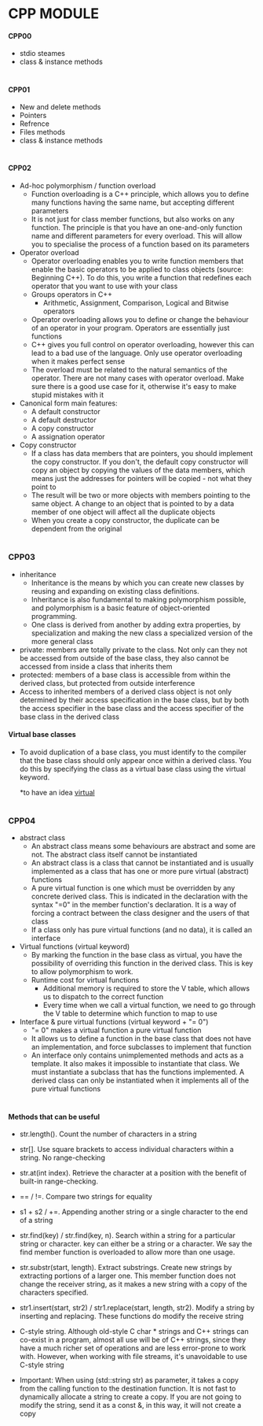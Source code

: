 # CPP MODULE

#### CPP00
* stdio steames
* class & instance methods
#
#### CPP01
* New and delete methods
* Pointers
* Refrence
* Files methods
* class & instance methods
#
#### CPP02
* Ad-hoc polymorphism / function overload
    * Function overloading is a C++ principle, which allows you to define many functions having the same name, but accepting different parameters
    * It is not just for class member functions, but also works on any function. The principle is that you have an one-and-only function name and different parameters for every overload. This will allow you to specialise the process of a function based on its parameters
* Operator overload
    * Operator overloading enables you to write function members that enable the basic operators to be applied to class objects (source: Beginning C++). To do this, you write a function that redefines each operator that you want to use with your class
    * Groups operators in C++
        * Arithmetic, Assignment, Comparison, Logical and Bitwise operators
    * Operator overloading allows you to define or change the behaviour of an operator in your program. Operators are essentially just functions
    * C++ gives you full control on operator overloading, however this can lead to a bad use of the language. Only use operator overloading when it makes perfect sense
    * The overload must be related to the natural semantics of the operator. There are not many cases with operator overload. Make sure there is a good use case for it, otherwise it's easy to make stupid mistakes with it
* Canonical form main features:
    * A default constructor
    * A default destructor
    * A copy constructor
    * A assignation operator
* Copy constructor
    * If a class has data members that are pointers, you should implement the copy constructor. If you don't, the default copy constructor will copy an object by copying the values of the data members, which means just the addresses for pointers will be copied - not what they point to
    * The result will be two or more objects with members pointing to the same object. A change to an object that is pointed to by a data member of one object will affect all the duplicate objects
    * When you create a copy constructor, the duplicate can be dependent from the original
#
### CPP03
* inheritance
    * Inheritance is the means by which you can create new classes by reusing and expanding on existing class definitions.
    * Inheritance is also fundamental to making polymorphism possible, and polymorphism is a basic feature of object-oriented programming.
    * One class is derived from another by adding extra properties, by specialization and making the new class a specialized version of the more general class
* private: members are totally private to the class. Not only can they not be accessed from outside of the base class, they also cannot be accessed from inside a class that inherits them
* protected: members of a base class is accessible from within the derived class, but protected from outside interference
* Access  to inherited members of a derived class object is not only determined by their access specification in the base class, but by both the access specifier in the base class and the access specifier of the base class in the derived class
#### Virtual base classes
* To avoid duplication of a base class, you must identify to the compiler that the base class should only appear once within a derived class. You do this by specifying the class as a virtual base class using the virtual keyword.

    *to have an idea [virtual](https://stackoverflow.com/questions/2659116/how-does-virtual-inheritance-solve-the-diamond-multiple-inheritance-ambiguit)
#
#
### CPP04
* abstract class
    * An abstract class means some behaviours are abstract and some are not. The abstract class itself cannot be instantiated
    * An abstract class is a class that cannot be instantiated and is usually implemented as a class that has one or more pure virtual (abstract) functions
    * A pure virtual function is one which must be overridden by any concrete derived class. This is indicated in the declaration with the syntax "=0" in the member function's declaration. It is a way of forcing a contract between the class designer and the users of that class
    * If a class only has pure virtual functions (and no data), it is called an interface
* Virtual functions (virtual keyword)
    * By marking the function in the base class as virtual, you have the possibility of overriding this function in the derived class. This is key to allow polymorphism to work.
    * Runtime cost for virtual functions
        * Additional memory is required to store the V table, which allows us to dispatch to the correct function
        * Every time when we call a virtual function, we need to go through the V table to determine which function to map to use
* Interface & pure virtual functions (virtual keyword + "= 0")
    * "= 0" makes a virtual function a pure virtual function
    * It allows us to define a function in the base class that does not have an implementation, and force subclasses to implement that function
    * An interface only contains unimplemented methods and acts as a template. It also makes it impossible to instantiate that class. We must instantiate a subclass that has the functions implemented. A derived class can only be instantiated when it implements all of the pure virtual functions
#








#### Methods that can be useful
* str.length(). Count the number of characters in a string

* str[]. Use square brackets to access individual characters within a string. No range-checking

* str.at(int index). Retrieve the character at a position with the benefit of built-in range-checking.

* == / !=. Compare two strings for equality

* s1 + s2 / +=. Appending another string or a single character to the end of a string

* str.find(key) / str.find(key, n). Search within a string for a particular string or character. key can either be a string or a character. We say the find member function is overloaded to allow more than one usage.

* str.substr(start, length). Extract substrings. Create new strings by extracting portions of a larger one. This member function does not change the receiver string, as it makes a new string with a copy of the characters specified.

* str1.insert(start, str2) / str1.replace(start, length, str2). Modify a string by inserting and replacing. These functions do modify the receive string

* C-style string. Although old-style C char * strings and C++ strings can co-exist in a program, almost all use will be of C++ strings, since they have a much richer set of operations and are less error-prone to work with. However, when working with file streams, it's unavoidable to use C-style string

* Important: When using (std::string str) as parameter, it takes a copy from the calling function to the destination function. It is not fast to dynamically allocate a string to create a copy. If you are not going to modify the string, send it as a const &, in this way, it will not create a copy